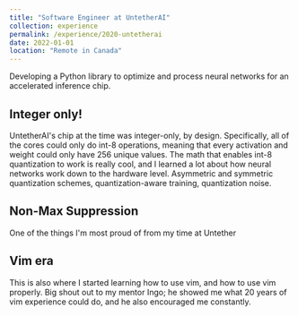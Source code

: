 ```yaml
---
title: "Software Engineer at UntetherAI"
collection: experience
permalink: /experience/2020-untetherai
date: 2022-01-01
location: "Remote in Canada"
---
```


Developing a Python library to optimize and process neural networks for an accelerated inference chip.

## Integer only!
UntetherAI's chip at the time was integer-only, by design.
Specifically, all of the cores could only do int-8 operations, meaning that every
activation and weight could only have 256 unique values.
The math that enables int-8 quantization to work is really cool, and I learned a lot about how neural networks work down to the hardware level.
Asymmetric and symmetric quantization schemes, quantization-aware training, quantization noise.

## Non-Max Suppression
One of the things I'm most proud of from my time at Untether

## Vim era
This is also where I started learning how to use vim, and how to use vim properly.
Big shout out to my mentor Ingo; he showed me what 20 years of vim experience could do, and he also encouraged me constantly.

